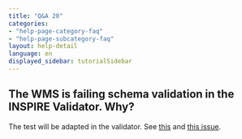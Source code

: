 ```yaml
---
title: "Q&A 20"
categories:
- "help-page-category-faq"
- "help-page-subcategory-faq"
layout: help-detail
language: en
displayed_sidebar: tutorialSidebar
---
```


<h2>The WMS is failing schema validation in the INSPIRE Validator. Why?</h2>

The test will be adapted in the validator.
See <a target="_blank" href="https://github.com/INSPIRE-MIF/helpdesk/issues/24">this</a> and <a target="_blank" href="https://github.com/INSPIRE-MIF/helpdesk-validator/issues/616">this issue</a>.


